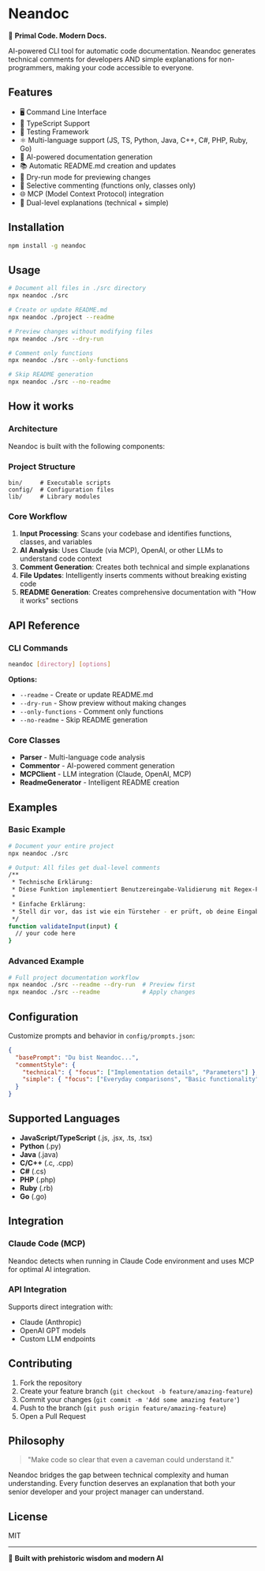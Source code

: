 # Neandoc

🦣 **Primal Code. Modern Docs.**

AI-powered CLI tool for automatic code documentation. Neandoc generates technical comments for developers AND simple explanations for non-programmers, making your code accessible to everyone.

## Features

- 🖥️ Command Line Interface
- 📝 TypeScript Support  
- 🧪 Testing Framework
- ⚛️ Multi-language support (JS, TS, Python, Java, C++, C#, PHP, Ruby, Go)
- 🤖 AI-powered documentation generation
- 📚 Automatic README.md creation and updates
- 🔄 Dry-run mode for previewing changes
- 🎯 Selective commenting (functions only, classes only)
- 🌐 MCP (Model Context Protocol) integration
- 📖 Dual-level explanations (technical + simple)

## Installation

```bash
npm install -g neandoc
```

## Usage

```bash
# Document all files in ./src directory
npx neandoc ./src

# Create or update README.md
npx neandoc ./project --readme

# Preview changes without modifying files
npx neandoc ./src --dry-run

# Comment only functions
npx neandoc ./src --only-functions

# Skip README generation
npx neandoc ./src --no-readme
```

## How it works

### Architecture

Neandoc is built with the following components:

### Project Structure
```
bin/     # Executable scripts
config/  # Configuration files
lib/     # Library modules
```

### Core Workflow
1. **Input Processing**: Scans your codebase and identifies functions, classes, and variables
2. **AI Analysis**: Uses Claude (via MCP), OpenAI, or other LLMs to understand code context
3. **Comment Generation**: Creates both technical and simple explanations
4. **File Updates**: Intelligently inserts comments without breaking existing code
5. **README Generation**: Creates comprehensive documentation with "How it works" sections

## API Reference

### CLI Commands

```bash
neandoc [directory] [options]
```

**Options:**
- `--readme` - Create or update README.md
- `--dry-run` - Show preview without making changes  
- `--only-functions` - Comment only functions
- `--no-readme` - Skip README generation

### Core Classes

- **Parser** - Multi-language code analysis
- **Commentor** - AI-powered comment generation
- **MCPClient** - LLM integration (Claude, OpenAI, MCP)
- **ReadmeGenerator** - Intelligent README creation

## Examples

### Basic Example

```bash
# Document your entire project
npx neandoc ./src

# Output: All files get dual-level comments
/**
 * Technische Erklärung:
 * Diese Funktion implementiert Benutzereingabe-Validierung mit Regex-Pattern-Matching
 *
 * Einfache Erklärung:  
 * Stell dir vor, das ist wie ein Türsteher - er prüft, ob deine Eingabe die Regeln befolgt, bevor sie reingelassen wird.
 */
function validateInput(input) {
  // your code here
}
```

### Advanced Example

```bash
# Full project documentation workflow
npx neandoc ./src --readme --dry-run  # Preview first
npx neandoc ./src --readme            # Apply changes
```

## Configuration

Customize prompts and behavior in `config/prompts.json`:

```json
{
  "basePrompt": "Du bist Neandoc...",
  "commentStyle": {
    "technical": { "focus": ["Implementation details", "Parameters"] },
    "simple": { "focus": ["Everyday comparisons", "Basic functionality"] }
  }
}
```

## Supported Languages

- **JavaScript/TypeScript** (.js, .jsx, .ts, .tsx)
- **Python** (.py)
- **Java** (.java)
- **C/C++** (.c, .cpp)
- **C#** (.cs)
- **PHP** (.php)
- **Ruby** (.rb)
- **Go** (.go)

## Integration

### Claude Code (MCP)
Neandoc detects when running in Claude Code environment and uses MCP for optimal AI integration.

### API Integration
Supports direct integration with:
- Claude (Anthropic)
- OpenAI GPT models
- Custom LLM endpoints

## Contributing

1. Fork the repository
2. Create your feature branch (`git checkout -b feature/amazing-feature`)
3. Commit your changes (`git commit -m 'Add some amazing feature'`)
4. Push to the branch (`git push origin feature/amazing-feature`)
5. Open a Pull Request

## Philosophy

> "Make code so clear that even a caveman could understand it."

Neandoc bridges the gap between technical complexity and human understanding. Every function deserves an explanation that both your senior developer and your project manager can understand.

## License

MIT

---

🦣 **Built with prehistoric wisdom and modern AI**